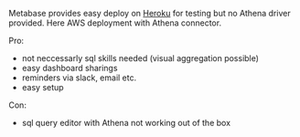 Metabase provides easy deploy on [Heroku](https://www.metabase.com/docs/latest/operations-guide/running-metabase-on-heroku.html) for testing but no Athena driver provided.
Here AWS deployment with Athena connector. 

Pro: 
- not neccessarly sql skills needed (visual aggregation possible)
- easy dashboard sharings
- reminders via slack, email etc. 
- easy setup 

Con:
- sql query editor with Athena not working out of the box
